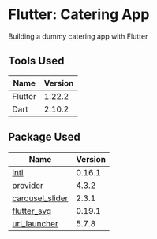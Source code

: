 # Flutter: Catering App

Building a dummy catering app with Flutter

## Tools Used

| Name | Version |
| ------ | ------ |
| Flutter | 1.22.2 |
| Dart | 2.10.2 |

## Package Used

| Name | Version |
| ------ | ------ |
| [intl](https://pub.dev/packages/intl) | 0.16.1 |
| [provider](https://pub.dev/packages/provider) | 4.3.2 |
| [carousel_slider](https://pub.dev/packages/carousel_slider) | 2.3.1 |
| [flutter_svg](https://pub.dev/packages/flutter_svg) | 0.19.1 |
| [url_launcher](https://pub.dev/packages/url_launcher) | 5.7.8 |